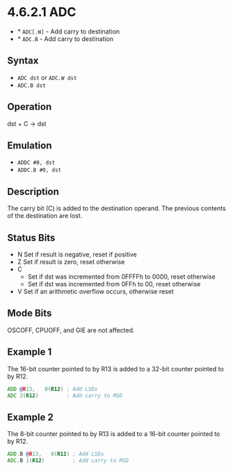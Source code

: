# 4.6.2.1 ADC

- \* `ADC[.W]` - Add carry to destination
- \* `ADC.B` - Add carry to destination

## Syntax

- `ADC dst` or `ADC.W dst`
- `ADC.B dst`

## Operation

dst + C → dst

## Emulation

- `ADDC #0, dst`
- `ADDC.B #0, dst`

## Description

The carry bit (C) is added to the destination operand. The previous contents of the destination are lost.

## Status Bits

- N Set if result is negative, reset if positive
- Z Set if result is zero, reset otherwise
- C
  - Set if dst was incremented from 0FFFFh to 0000, reset otherwise<br>
  - Set if dst was incremented from 0FFh to 00, reset otherwise
- V Set if an arithmetic overflow occurs, otherwise reset

## Mode Bits

OSCOFF, CPUOFF, and GIE are not affected.

## Example 1

The 16-bit counter pointed to by R13 is added to a 32-bit counter pointed to by R12.

```asm
ADD @R13,   0(R12) ; Add LSDs
ADC 2(R12)         ; Add carry to MSD
```

## Example 2

The 8-bit counter pointed to by R13 is added to a 16-bit counter pointed to by R12.

```asm
ADD.B @R13,   0(R12) ; Add LSDs
ADC.B 1(R12)         ; Add carry to MSD
```
